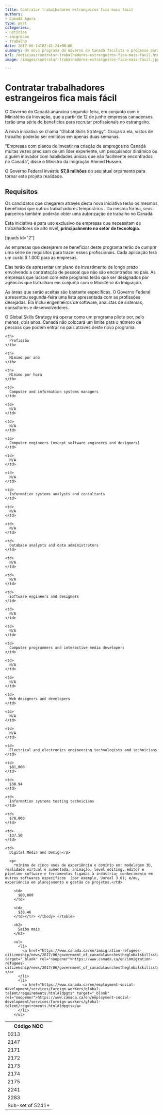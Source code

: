 ```yaml
---
title: Contratar trabalhadores estrangeiros fica mais fácil
authors:
- Canadá Agora
type: post
categories:
- noticias
- imigracao
- trabalho
date: 2017-06-14T02:41:24+00:00
summary: Um novo programa do Governo do Canadá facilita o processo para contratar trabalhadores estrangeiros. Descubra como você pode ganhar com isso!
url: /noticias/contratar-trabalhadores-estrangeiros-fica-mais-facil.html
image: /images/contratar-trabalhadores-estrangeiros-fica-mais-facil.jpg

---
```

# Contratar trabalhadores estrangeiros fica mais fácil

O Governo do Canadá anunciou segunda-feira, em conjunto com o Ministério da Inovação, que a partir de 12 de junho empresas canadenses terão uma série de benefícios para recrutar profissionais no estrangeiro.

A nova iniciativa se chama &#8220;Global Skills Strategy”. Graças a ela, vistos de trabalho poderão ser emitidos em apenas duas semanas.

“Empresas com planos de investir na criação de empregos no Canadá muitas vezes precisam de um líder experiente, um pesquisador dinâmico ou alguém inovador com habilidades únicas que não facilmente encontrados no Canadá”, disse o Ministro da Imigração Ahmed Hussen.

O Governo Federal investiu **$7,8 milhões** do seu atual orçamento para tornar este projeto realidade.

## Requisitos

Os candidatos que chegarem através desta nova iniciativa terão os mesmos benefícios que outros trabalhadores temporários . Da mesma forma, seus parceiros também poderão obter uma autorização de trabalho no Canadá.

Esta iniciativa é para uso exclusivo de empresas que necessitam de trabalhadores de alto nível, **principalmente no setor de tecnologia**.

[quads id=&#8221;2&#8243;]

As empresas que desejarem se beneficiar deste programa terão de cumprir uma série de requisitos para trazer esses profissionais. Cada aplicação terá um custo $ 1.000 para as empresas.

Elas terão de apresentar um plano de investimento de longo prazo envolvendo a contratação de pessoal que não são encontrados no país. As empresas que lucram com este programa terão que ser designados por agências que trabalham em conjunto com o Ministério da Imigração.

As áreas que serão aceitas são bastante específicas. O Governo Federal apresentou segunda-feira uma lista apresentada com as profissões desejadas. Ela inclui engenheiros de software, analistas de sistemas, consultores e desenvolvedores.

O Global Skills Strategy irá operar como um programa piloto por, pelo menos, dois anos. Canadá não colocará um limite para o número de pessoas que podem entrar no país através deste novo programa.

<table class="table table-striped table-responsive">
  <tr>
    <th>
      Código NOC
    </th>

    <th>
      Profissão
    </th>

    <th>
      Mínimo por ano
    </th>

    <th>
      Mínimo por hora
    </th>
  </tr>

  <tr>
    <td>
      0213
    </td>

    <td>
      Computer and information systems managers
    </td>

    <td>
      N/A
    </td>

    <td>
      N/A
    </td>
  </tr>

  <tr>
    <td>
      2147
    </td>

    <td>
      Computer engineers (except software engineers and designers)
    </td>

    <td>
      N/A
    </td>

    <td>
      N/A
    </td>
  </tr>

  <tr>
    <td>
      2171
    </td>

    <td>
      Information systems analysts and consultants
    </td>

    <td>
      N/A
    </td>

    <td>
      N/A
    </td>
  </tr>

  <tr>
    <td>
      2172
    </td>

    <td>
      Database analysts and data administrators
    </td>

    <td>
      N/A
    </td>

    <td>
      N/A
    </td>
  </tr>

  <tr>
    <td>
      2173
    </td>

    <td>
      Software engineers and designers
    </td>

    <td>
      N/A
    </td>

    <td>
      N/A
    </td>
  </tr>

  <tr>
    <td>
      2174
    </td>

    <td>
      Computer programmers and interactive media developers
    </td>

    <td>
      N/A
    </td>

    <td>
      N/A
    </td>
  </tr>

  <tr>
    <td>
      2175
    </td>

    <td>
      Web designers and developers
    </td>

    <td>
      N/A
    </td>

    <td>
      N/A
    </td>
  </tr>

  <tr>
    <td>
      2241
    </td>

    <td>
      Electrical and electronics engineering technologists and technicians
    </td>

    <td>
      $81,000
    </td>

    <td>
      $38.94
    </td>
  </tr>

  <tr>
    <td>
      2283
    </td>

    <td>
      Information systems testing technicians
    </td>

    <td>
      $78,000
    </td>

    <td>
      $37.50
    </td>
  </tr>

  <tr>
    <td>
      Sub-set of 5241*
    </td>

    <td>
      Digital Media and Design</p>

      <p>
        *mínimo de cinco anos de experiência e domínio em: modelagem 3D, realidade virtual e aumentada; animação, level editing, editor e pipeline software e ferramentas ligadas à indústria; conhecimento em outros softwares específicos  (por exemplo, Unreal 3.0); e/ou, experiência em planejamento e gestão de projetos.</td>

        <td>
          $80,000
        </td>

        <td>
          $38.46
        </td></tr> </tbody> </table>

        <h2>
          Saiba mais
        </h2>

        <ul>
          <li>
            <a href="https://www.canada.ca/en/immigration-refugees-citizenship/news/2017/06/government_of_canadalaunchestheglobalskillsstrategy.html" target="_blank" rel="noopener">https://www.canada.ca/en/immigration-refugees-citizenship/news/2017/06/government_of_canadalaunchestheglobalskillsstrategy.html </a>
          </li>
          <li>
            <a href="https://www.canada.ca/en/employment-social-development/services/foreign-workers/global-talent/requirements.html#ldpgts" target="_blank" rel="noopener">https://www.canada.ca/en/employment-social-development/services/foreign-workers/global-talent/requirements.html#ldpgts</a>
          </li>
        </ul>